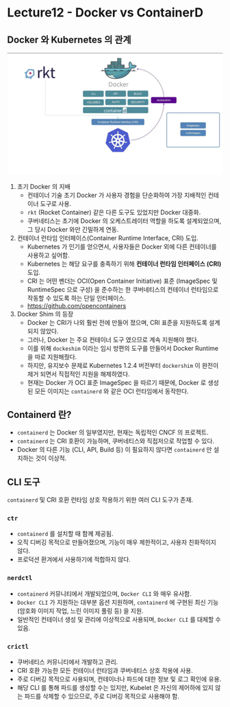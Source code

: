 # **Lecture12** - Docker vs ContainerD

## Docker 와 Kubernetes 의 관계

![image.png](./img/lecutre12_1.png)

1. 초기 Docker 의 지배
    - 컨테이너 기술 초기 Docker 가 사용자 경험을 단순화하여 가장 지배적인 컨테이너 도구로 사용.
    - `rkt` (Rocket Container) 같은 다른 도구도 있었지만 Docker 대중화.
    - 쿠버네티스는 초기에 Docker 의 오케스트레이터 역할을 하도록 설계되었으며, 그 당시 Docker 와만 긴밀하게 연동.
2. 컨테이너 런타임 인터페이스(Container Runtime Interface, CRI) 도입.
    - Kubernetes 가 인기를 얻으면서, 사용자들은 Docker 외에 다른 컨테이너를 사용하고 싶어함.
    - Kubernetes 는 해당 요구를 충족하기 위해 **컨테이너 런타임 인터페이스 (CRI)** 도입.
    - CRI 는 어떤 벤더는 OCI(Open Container Initiative) 표준 (ImageSpec 및 RuntimeSpec 으로 구성) 을 준수하는 한 쿠버네티스의 컨테이너 런타임으로 작동할 수 있도록 하는 단일 인터페이스.
    - https://github.com/opencontainers
3. Docker Shim 의 등장
    - Docker 는 CRI가 나외 훨씬 전에 만들어 졌으며, CRI 표준을 지원하도록 설계되지 않았다.
    - 그러나, Docker 는 주요 컨테이너 도구 였으므로 계속 지원해야 했다.
    - 이를 위해 `dockeshim` 이라는 임시 방편의 도구를 만들어서 Docker Runtime 을 따로 지원해줬다.
    - 하지만, 유지보수 문제로 Kubernetes 1.2.4 버전부터 `dockershim` 이 완전이 제거 되면서 직접적인 지원을 해제하였다.
    - 현재는 Docker 가 OCI 표준 ImageSpec 을 따르기 때문에, Docker 로 생성된 모든 이미지는 `containerd` 와 같은 OCI 런타임에서 동작한다.

## Containerd 란?

- `containerd` 는 Docker 의 일부였지만, 현재는 독립적인 CNCF 의 프로젝트.
- `containerd` 는 CRI 호환이 가능하며, 쿠버네티스와 직접저으로 작업할 수 있다.
- Docker 의 다른 기능 (CLI, API, Build 등) 이 필요하지 않다면 `containerd` 만 설치하는 것이 이상적.

## CLI 도구

`containerd` 및 CRI 호환 런타임 상호 작용하기 위한 여러 CLI 도구가 존재.

### `ctr`

- `containerd` 를 설치할 때 함께 제공됨.
- 오직 디버깅 목적으로 만들어졌으며, 기능이 매우 제한적이고, 사용자 친화적이지 않다.
- 프로덕션 환겨에서 사용하기에 적합하지 않다.

### `nerdctl`

- `containerd` 커뮤니티에서 개발되었으며, `Docker CLI` 와 매우 유사함.
- `Docker CLI` 가 지원하는 대부분 옵션 지원하며, `containerd` 에 구현된 최신 기능 (암호화 이미지 작업, 느린 이미지 풀링 등) 을 지원.
- 일반적인 컨테이너 생성 및 관리에 이상적으로 사용되며, `Docker CLI` 를 대체할 수 있음.

### `crictl`

- 쿠버네티스 커뮤니티에서 개발하고 관리.
- CRI 호환 가능한 모든 컨테이너 런타임과 쿠버네티스 상호 작용에 사용.
- 주로 디버깅 목적으로 사용되며, 컨테이너나 파드에 대한 정보 및 로그 확인에 유용.
- 해당 CLI 를 통해 파드를 생성할 수는 있지만, Kubelet 은 자신의 제어하에 있지 않는 파드를 삭제할 수 있으므로, 주로 디버깅 목적으로 사용해야 함.